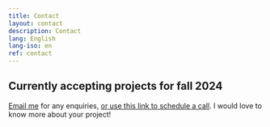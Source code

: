 ```yaml
---
title: Contact
layout: contact
description: Contact
lang: English
lang-iso: en
ref: contact
---
```


## Currently accepting projects for fall 2024

[Email me](mailto:hello@tgconsulting.ca) for any enquiries, [or use this link to schedule a call](https://doodle.com/bp/thomasguignard/book-me). I would love to know more about your project!